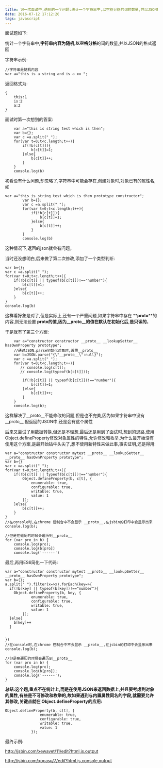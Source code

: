 ```yaml
---
title: 记一次面试中,遇到的一个问题:统计一个字符串中,以空格分格的词的数量,并以JSON的格式返回
date: 2016-07-12 17:12:26
tags: javascript
---
```


面试题如下:

统计一个字符串中,**字符串内容为随机**,**以空格分格**的词的数量,并以JSON的格式返回

字符串示例:

    //字符串是随机内容
    var a="this is a string and is a xx ";

返回格式为:

    {
        this:1
        is:2
        a:2
    }

面试时第一次想到的答案:

        var a="this is string test which is then";
        var b={};
        var c =a.split(" ");
        for(var t=0;t<c.length;t++){
            if(!b[c[t]]){
                b[c[t]]=1;
            }else{
                b[c[t]]++;
            }
        }
        console.log(b)

初看没有什么问题,却忽略了,字符串中可能会存在,创建对象时,对象已有的属性名,如


    var a="this is string test which is then prototype constructor";
            var b={};
            var c =a.split(" ");
            for(var t=0;t<c.length;t++){
                if(!b[c[t]]){
                    b[c[t]]=1;
                }else{
                    b[c[t]]++;
                }
            }
            console.log(b)

这种情况下,返回的json就会有问题。

当时还没想明白,后来做了第二次修改,添加了一个类型判断:

    var b={};
    var c =a.split(" ");
    for(var t=0;t<c.length;t++){
        if(!b[c[t]] || typeof(b[c[t]])!=="number"){
            b[c[t]]=1;
        }else{
            b[c[t]]++;
        }
    }
    console.log(b)

这样看好象是对了,但是实际上,还有一个严重问题,如果字符串中存在 **__proto__**的内容,则无法设置 **__proto__**的值,因为**__proto__的值在默认在初始化后,是只读的**。

于是就有了第三个方案:

        var a="constructor constructor __proto__ __lookupSetter__ hasOwnProperty prototype";
        //通过JSON.parse初始化对象时,设置__proto__
        var b=JSON.parse("{\"__proto__\":null}");
        var c =a.split(" ");
        for(var t=0;t<c.length;t++){
           // console.log(c[t]);
           // console.log(typeof(b[c[t]]));

            if(!b[c[t]] || typeof(b[c[t]])!=="number"){
                b[c[t]]=1;
            }else{
                b[c[t]]++;
            }
        }
        console.log(b);

这样解决了__proto__不能修改的问题,但是也不完美,因为如果字符串中没有__proto__,但返回的JSON中,还是会有这个属性

后来又尝试了用数据转换,但还是不理想,最后还是用到了面试时,想到的思路,使用Object.defineProperty修改对象属性的特性,允许修改和枚举,为什么最开始没有使用这个方案,是最开始钻牛头尖了,想不使用新特性来做此事,事实证明,还是得用:

    var a="constructor constructor mytest __proto__ __lookupSetter__ __proto__ hasOwnProperty prototype";
    var b={}
    var c =a.split(" ");
    for(var t=0;t<c.length;t++){
        if(!b[c[t]] || typeof(b[c[t]])!=="number"){
            Object.defineProperty(b, c[t], {
                enumerable: true,
                configurable: true,
                writable: true,
                value: 1
            });
        }else{
            b[c[t]]++;
        }
    }
    //在console时,在chrome 控制台中不会显示 __proto__,在jsbin的打印中会显示出来
    console.log(b);

    //但是在遍历的时候会遍历到__proto__
    for (var pro in b) {
        console.log(pro);
        console.log(b[pro])
        console.log('------')


最后,再用ES6简化一下代码:

    var a="constructor constructor mytest __proto__ __lookupSetter__ __proto__ hasOwnProperty prototype";
    var b={};
    a.split(" ").filter(x=>x).forEach(key=>{
      if(!b[key] || typeof(b[key])!=="number"){
        Object.defineProperty(b, key, {
                enumerable: true,
                configurable: true,
                writable: true,
                value: 1
            });
      }else{
        b[key]++
      }


    })
    //在console时,在chrome 控制台中不会显示 __proto__,在jsbin的打印中会显示出来
    console.log(b);

    //但是在遍历的时候会遍历到__proto__
    for (var pro in b) {
        console.log(pro);
        console.log(b[pro]);
        console.log('------');
    }

**总结:这个题,重点不在统计上,而是在使用JSON来返回数据上,并且要考虑到对象的属性,有些是不可修改和枚举的,故如果遇到与内置属性同名的字段,就需要允许其修改,关键点就在 Object.defineProperty的应用:**

    Object.defineProperty(b, c[t], {
                    enumerable: true,
                    configurable: true,
                    writable: true,
                    value: 1
                });
最终示例:

http://jsbin.com/xewavet/11/edit?html,js,output

http://jsbin.com/xocasu/7/edit?html,js,console,output